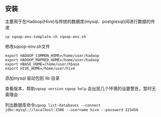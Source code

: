 ## 安装

主要用于在Hadoop(Hive)与传统的数据库(mysql、postgresql)间进行数据的传递

`cp sqoop-env-template.sh sqoop-env.sh`

修改sqoop-env.sh文件

```shell
export HADOOP_COMMON_HOME=/home/user/hadoop
export HADOOP_MAPRED_HOME=/home/user/hadoop
export HBASE_HOME=/home/user/hbase
export HIVE_HOME=/home/user/hive
```

添加mysql 驱动包到 lib 目录

查看版本，帮助`sqoop version` `sqoop help` 会出现几个环境的设置警告，暂时无需理会

列出数据库命令`sqoop list-databases --connect jdbc:mysql://localhost:3306 --username hive --password 123456`
